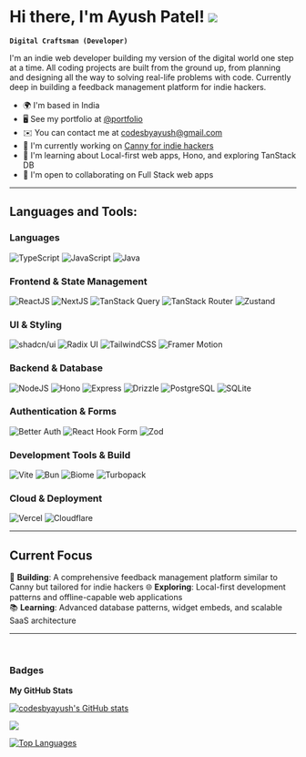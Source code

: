 # Hi there, I'm Ayush Patel! ![](https://user-images.githubusercontent.com/18350557/176309783-0785949b-9127-417c-8b55-ab5a4333674e.gif)

**`Digital Craftsman (Developer)`**

I'm an indie web developer building my version of the digital world one step at a time. All coding projects are built from the ground up, from planning and designing all the way to solving real-life problems with code. Currently deep in building a feedback management platform for indie hackers.

* 🌍  I'm based in India
* 🖥️  See my portfolio at [@portfolio](http://codesbyayush.vercel.app)
* ✉️  You can contact me at [codesbyayush@gmail.com](mailto:codesbyayush@gmail.com)
* 🚀  I'm currently working on [Canny for indie hackers](https://github.com/codesbyayush/no-name-yet)
* 🧠  I'm learning about Local-first web apps, Hono, and exploring TanStack DB
* 🤝  I'm open to collaborating on Full Stack web apps

---

## **Languages and Tools:**

### **Languages**

<p align="left">
<img src="https://img.shields.io/badge/TypeScript-007ACC?style=for-the-badge&logo=typescript&logoColor=white" alt="TypeScript" />
<img src="https://img.shields.io/badge/JavaScript-F7DF1E?style=for-the-badge&logo=javascript&logoColor=black" alt="JavaScript" />
<img src="https://img.shields.io/badge/Java-990000?style=for-the-badge" alt="Java" />
</p>

### **Frontend & State Management**

<p align="left">
<img src="https://img.shields.io/badge/React-20232A?style=for-the-badge&logo=react&logoColor=61DAFB" alt="ReactJS"/>
<img src="https://img.shields.io/badge/next%20js%20-%23000000.svg?&style=for-the-badge&logo=next.js&logoColor=white" alt="NextJS"/>
<img src="https://img.shields.io/badge/TanStack%20Query-FF4154?style=for-the-badge&logo=react-query&logoColor=white" alt="TanStack Query"/>
<img src="https://img.shields.io/badge/TanStack%20Router-FF4154?style=for-the-badge&logo=react-router&logoColor=white" alt="TanStack Router"/>
<img src="https://img.shields.io/badge/Zustand-593D88?style=for-the-badge&logo=redux&logoColor=white" alt="Zustand"/>
</p>

### **UI & Styling**

<p align="left">
<img src="https://img.shields.io/badge/shadcn/ui-000000?style=for-the-badge&logo=shadcnui&logoColor=white" alt="shadcn/ui"/>
<img src="https://img.shields.io/badge/Radix_UI-161618?style=for-the-badge&logo=radixui&logoColor=white" alt="Radix UI"/>
<img src="https://img.shields.io/badge/Tailwind_CSS-38B2AC?style=for-the-badge&logo=tailwind-css&logoColor=white" alt="TailwindCSS"/>
<img src="https://img.shields.io/badge/Framer_Motion-black?style=for-the-badge&logo=framer&logoColor=blue" alt="Framer Motion"/>
</p>

### **Backend & Database**

<p align="left">
<img src="https://img.shields.io/badge/Node.js-43853D?style=for-the-badge&logo=node.js&logoColor=white" alt="NodeJS"/>
<img src="https://img.shields.io/badge/Hono-FF6600?style=for-the-badge&logo=hono&logoColor=white" alt="Hono"/>
<img src="https://img.shields.io/badge/Express.js-404D59?style=for-the-badge" alt="Express"/>
<img src="https://img.shields.io/badge/Drizzle-C5F74F?style=for-the-badge&logo=drizzle&logoColor=black" alt="Drizzle"/>
<img src="https://img.shields.io/badge/PostgreSQL-316192?style=for-the-badge&logo=postgresql&logoColor=white" alt="PostgreSQL"/>
<img src="https://img.shields.io/badge/SQLite-07405E?style=for-the-badge&logo=sqlite&logoColor=white" alt="SQLite"/>
</p>

### **Authentication & Forms**

<p align="left">
<img src="https://img.shields.io/badge/Better_Auth-FF4154?style=for-the-badge" alt="Better Auth"/>
<img src="https://img.shields.io/badge/React_Hook_Form-EC5990?style=for-the-badge&logo=reacthookform&logoColor=white" alt="React Hook Form"/>
<img src="https://img.shields.io/badge/Zod-000000?style=for-the-badge&logo=zod&logoColor=3068B7" alt="Zod"/>
</p>

### **Development Tools & Build**

<p align="left">
<img src="https://img.shields.io/badge/Vite-646CFF?style=for-the-badge&logo=vite&logoColor=white" alt="Vite"/>
<img src="https://img.shields.io/badge/Bun-000000?style=for-the-badge&logo=bun&logoColor=white" alt="Bun"/>
<img src="https://img.shields.io/badge/Biome-60A5FA?style=for-the-badge&logo=biome&logoColor=white" alt="Biome"/>
<img src="https://img.shields.io/badge/Turbopack-000000?style=for-the-badge&logo=turbo&logoColor=white" alt="Turbopack"/>
</p>

### **Cloud & Deployment**

<p align="left">
<img src="https://img.shields.io/badge/Vercel-000000?style=for-the-badge&logo=vercel&logoColor=white" alt="Vercel"/>
<img src="https://img.shields.io/badge/Cloudflare-F38020?style=for-the-badge&logo=Cloudflare&logoColor=white" alt="Cloudflare"/>
</p>

---

## **Current Focus**

🔨 **Building**: A comprehensive feedback management platform similar to Canny but tailored for indie hackers
🌐 **Exploring**: Local-first development patterns and offline-capable web applications  
📚 **Learning**: Advanced database patterns, widget embeds, and scalable SaaS architecture

---

<br />

### Badges

<b>My GitHub Stats</b>

<a href="http://www.github.com/codesbyayush"><img src="https://github-readme-stats.vercel.app/api?username=codesbyayush&show_icons=true&hide=issues,contribs&count_private=true&title_color=0891b2&text_color=ffffff&icon_color=0891b2&bg_color=1c1917&hide_border=true&show_icons=true" alt="codesbyayush's GitHub stats" /></a>

<a href="http://www.github.com/codesbyayush"><img src="https://github-readme-streak-stats.herokuapp.com/?user=codesbyayush&stroke=ffffff&background=1c1917&ring=0891b2&fire=0891b2&currStreakNum=ffffff&currStreakLabel=0891b2&sideNums=ffffff&sideLabels=ffffff&dates=ffffff&hide_border=true" /></a>

<a href="https://github.com/codesbyayush" align="left"><img src="https://github-readme-stats.vercel.app/api/top-langs/?username=codesbyayush&langs_count=10&title_color=0891b2&text_color=ffffff&icon_color=0891b2&bg_color=1c1917&hide_border=true&locale=en&custom_title=Top%20%Languages" alt="Top Languages" /></a>

<!--
**codesbyayush/codesbyayush** is a ✨ _special_ ✨ repository because its `README.md` (this file) appears on your GitHub profile.
-->
